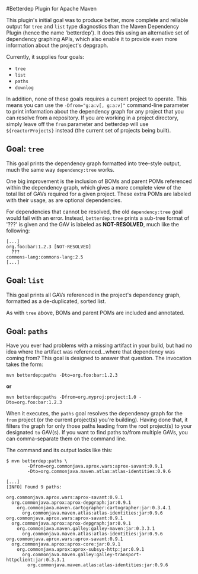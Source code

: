 <!-- Freeki metadata. Do not remove this section!
TITLE: README
-->
#Betterdep Plugin for Apache Maven

This plugin's initial goal was to produce better, more complete and reliable output for `tree` and `list` type diagnostics than the Maven Dependency Plugin (hence the name 'betterdep'). It does this using an alternative set of dependency graphing APIs, which also enable it to provide even more information about the project's depgraph. 

Currently, it supplies four goals:

* `tree`
* `list`
* `paths`
* `downlog`

In addition, none of these goals requires a current project to operate. This means you can use the `-Dfrom="g:a:v[, g:a:v]"` command-line parameter to print information about the dependency graph for any project that you can resolve from a repository. If you are working in a project directory, simply leave off the `from` parameter and betterdep will use `${reactorProjects}` instead (the current set of projects being built).

## Goal: `tree`

This goal prints the dependency graph formatted into tree-style output, much the same way `dependency:tree` works. 

One big improvement is the inclusion of BOMs and parent POMs referenced within the dependency graph, which gives a more complete view of the total list of GAVs required for a given project. These extra POMs are labeled with their usage, as are optional dependencies. 

For dependencies that cannot be resolved, the old `dependency:tree` goal would fail with an error. Instead, `betterdep:tree` prints a sub-tree format of '???' is given and the GAV is labeled as **NOT-RESOLVED**, much like the following:

    [...]
    org.foo:bar:1.2.3 [NOT-RESOLVED]
      ???
    commons-lang:commons-lang:2.5
    [...]

## Goal: `list`

This goal prints all GAVs referenced in the project's dependency graph, formatted as a de-duplicated, sorted list. 

As with `tree` above, BOMs and parent POMs are included and annotated.

## Goal: `paths`

Have you ever had problems with a missing artifact in your build, but had no idea where the artifact was referenced...where that dependency was coming from? This goal is designed to answer that question. The invocation takes the form:

    mvn betterdep:paths -Dto=org.foo:bar:1.2.3

**or**

    mvn betterdep:paths -Dfrom=org.myproj:project:1.0 -Dto=org.foo:bar:1.2.3

When it executes, the `paths` goal resolves the dependency graph for the `from` project (or the current project(s) you're building). Having done that, it filters the graph for only those paths leading from the root project(s) to your designated `to` GAV(s). If you want to find paths to/from multiple GAVs, you can comma-separate them on the command line.

The command and its output looks like this:

    $ mvn betterdep:paths \
            -Dfrom=org.commonjava.aprox.wars:aprox-savant:0.9.1 
            -Dto=org.commonjava.maven.atlas:atlas-identities:0.9.6

    [...]
    [INFO] Found 9 paths:
    
    org.commonjava.aprox.wars:aprox-savant:0.9.1
      org.commonjava.aprox:aprox-depgraph:jar:0.9.1
        org.commonjava.maven.cartographer:cartographer:jar:0.3.4.1
          org.commonjava.maven.atlas:atlas-identities:jar:0.9.6
    org.commonjava.aprox.wars:aprox-savant:0.9.1
      org.commonjava.aprox:aprox-depgraph:jar:0.9.1
        org.commonjava.maven.galley:galley-maven:jar:0.3.3.1
          org.commonjava.maven.atlas:atlas-identities:jar:0.9.6
    org.commonjava.aprox.wars:aprox-savant:0.9.1
      org.commonjava.aprox:aprox-core:jar:0.9.1
        org.commonjava.aprox:aprox-subsys-http:jar:0.9.1
          org.commonjava.maven.galley:galley-transport-httpclient:jar:0.3.3.1
            org.commonjava.maven.atlas:atlas-identities:jar:0.9.6
